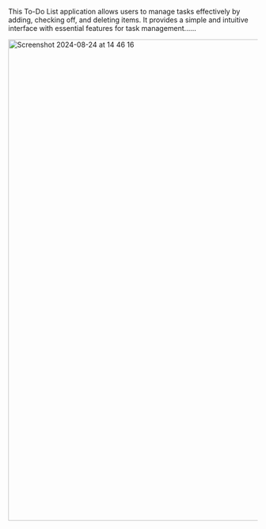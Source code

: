This To-Do List application allows users to manage tasks effectively by adding, checking off, and deleting items. It provides a simple and intuitive interface with essential features for task management......
 

<img width="971" alt="Screenshot 2024-08-24 at 14 46 16" src="https://github.com/user-attachments/assets/92f0417e-dafa-4413-b8f3-f2b6652b9b66">

